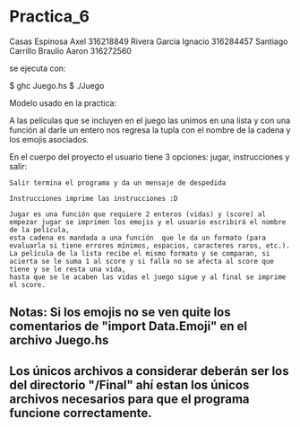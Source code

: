 # Practica_6
Casas Espinosa Axel 316218849
Rivera Garcia Ignacio 316284457
Santiago Carrillo Braulio Aaron  316272560

se ejecuta con:

$ ghc Juego.hs
$ ./Juego


Modelo usado en la practica:


A las películas que se incluyen en el juego las unimos en una lista y con una función 
al darle un entero nos regresa la tupla con el nombre de la cadena y los emojis asociados.

En el cuerpo del proyecto el usuario tiene 3 opciones: jugar, instrucciones y salir:

	Salir termina el programa y da un mensaje de despedida

	Instrucciones imprime las instrucciones :D
	
	Jugar es una función que requiere 2 enteros (vidas) y (score) al empezar jugar se imprimen los emojis y el usuario escribirá el nombre de la película, 
	esta cadena es mandada a una función  que le da un formato (para evaluarla si tiene errores mínimos, espacios, caracteres raros, etc.). 
	La película de la lista recibe el mismo formato y se comparan, si acierta se le suma 1 al score y si falla no se afecta al score que tiene y se le resta una vida, 
	hasta que se le acaben las vidas el juego sigue y al final se imprime el score.

Notas:
Si los emojis no se ven quite los comentarios de "import Data.Emoji" en el archivo Juego.hs
-
Los únicos archivos a considerar deberán ser los del directorio "/Final" ahí estan los únicos archivos necesarios para que el 	programa funcione correctamente.
-

